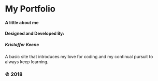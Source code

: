 # My Portfolio

#### A little about me

#### Designed and Developed By:

##### Kristoffer Keene

A basic site that introduces my love for coding and my continual pursuit to always keep learning.

### © 2018